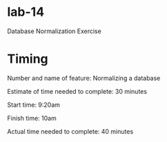 # lab-14
Database Normalization Exercise

# Timing
Number and name of feature: Normalizing a database

Estimate of time needed to complete: 30 minutes

Start time: 9:20am

Finish time: 10am

Actual time needed to complete: 40 minutes
